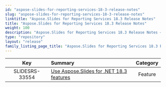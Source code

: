```yaml
---
id: "aspose-slides-for-reporting-services-18-3-release-notes"
slug: "aspose-slides-for-reporting-services-18-3-release-notes"
linktitle: "Aspose.Slides for Reporting Services 18.3 Release Notes"
title: "Aspose.Slides for Reporting Services 18.3 Release Notes"
weight: 100
description: "Aspose.Slides for Reporting Services 18.3 Release Notes – the latest updates and fixes."
type: "repository"
layout: "release"
family_listing_page_title: "Aspose.Slides for Reporting Services 18.3 Release Notes"
---
```


|**Key** |**Summary** |**Category** |
| :-: | :- | :-: |
|SLIDESRS-33554|[Use Aspose.Slides for .NET 18.3 features](/slides/net/release-notes/2018/aspose-slides-for-net-18-3-release-notes/)|Feature|

